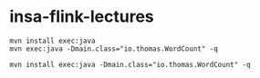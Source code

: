 # insa-flink-lectures

```
mvn install exec:java
mvn exec:java -Dmain.class="io.thomas.WordCount" -q
```

```
mvn install exec:java -Dmain.class="io.thomas.WordCount" -q
```